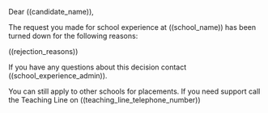 Dear ((candidate_name)),

The request you made for school experience at ((school_name)) has been turned down for the following reasons:

((rejection_reasons))

If you have any questions about this decision contact ((school_experience_admin)).

You can still apply to other schools for placements. If you need support call the Teaching Line on ((teaching_line_telephone_number))